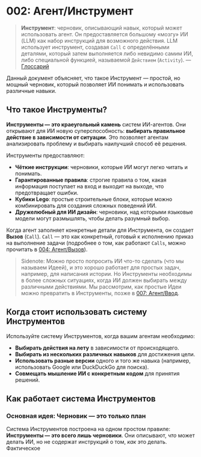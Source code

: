 # 002: Агент/Инструмент

> **Инструмент**: черновик, описывающий навык, который может использовать агент. Он предоставляется большому «мозгу» ИИ (LLM) как набор инструкций для возможного действия. LLM использует инструмент, создавая `Call` с определёнными деталями, который затем выполняется либо невидимо самим ИИ, либо специальной функцией, называемой `Действием` (`Activity`). — [Глоссарий](./000_glossary.md)



Данный документ объясняет, что такое Инструмент — простой, но мощный черновик, который позволяет ИИ понимать и использовать различные навыки.

## Что такое Инструменты?

**Инструменты — это краеугольный камень** систем ИИ-агентов. Они открывают для ИИ новую суперспособность: **выбирать правильное действие в зависимости от ситуации**. Это позволяет агентам анализировать проблему и выбирать наилучший способ её решения.

Инструменты предоставляют:

- **Чёткие инструкции**: черновики, которые ИИ могут легко читать и понимать.
- **Гарантированные правила**: строгие правила о том, какая информация поступает на вход и выходит на выходе, что предотвращает ошибки.
- **Кубики Lego**: простые строительные блоки, которые можно комбинировать для создания сложных поведений ИИ.
- **Дружелюбный для ИИ дизайн**: черновики, над которыми языковые модели могут размышлять, чтобы делать разумный выбор.

Когда агент заполняет конкретные детали для Инструмента, он создает **Вызов** (`Call`). `Call` — это как конкретный, готовый к исполнению приказ на выполнение задачи (подробнее о том, как работают `Calls`, можно прочитать в [004: Агент/Вызов](./004_agent_call.md)).

> Sidenote: Можно просто попросить ИИ что-то сделать (что мы называем Идеей), и это хорошо работает для простых задач, например, для написания истории. Но Инструменты необходимы в более сложных ситуациях, когда ИИ должен выбирать между различными действиями. Мы рассмотрим, как простые Идеи можно превратить в Инструменты, позже в [007: Агент/Ввод](./007_agent_input.md).

## Когда стоит использовать систему Инструментов

Используйте систему Инструментов, когда вашим агентам необходимо:

- **Выбирать действия на лету** в зависимости от происходящего.
- **Выбирать из нескольких различных навыков** для достижения цели.
- **Использовать разные версии** одного и того же навыка (например, использовать Google или DuckDuckGo для поиска).
- **Совмещать мышление ИИ с конкретным кодом** для принятия решений.

## Как работает система Инструментов

### Основная идея: Черновик — это только план

Система Инструментов построена на одном простом правиле: **Инструменты — это всего лишь черновики**. Они описывают, *что* может делать ИИ, но не содержат инструкций о том, *как* это делать. Фактическое